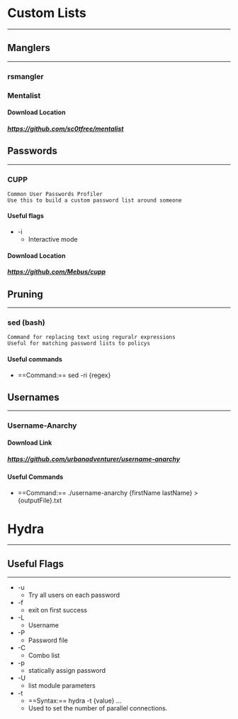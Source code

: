 
# Custom Lists
***
## Manglers
***
### rsmangler
### Mentalist
#### Download Location
##### https://github.com/sc0tfree/mentalist
## Passwords
***
### CUPP
	Common User Passwords Profiler
	Use this to build a custom password list around someone 
#### Useful flags
- -i
	- Interactive mode
#### Download Location
##### https://github.com/Mebus/cupp
## Pruning
***
### sed (bash)
	Command for replacing text using reguralr expressions
	Useful for matching password lists to policys
#### Useful commands
- ==Command:==  sed -ri {regex}

## Usernames
***
### Username-Anarchy
#### Download Link
##### https://github.com/urbanadventurer/username-anarchy
#### Useful Commands
- ==Command:==  ./username-anarchy {firstName lastName} > {outputFile}.txt
# Hydra
***
## Useful Flags
***
- -u
	- Try all users on each password
- -f
	- exit on first success
- -L
	- Username
- -P
	- Password file
- -C
	- Combo list
- -p
	- statically assign password
- -U
	- list module parameters
- -t
	- ==Syntax:==  hydra -t {value} ...
	- Used to set the number of parallel connections.

